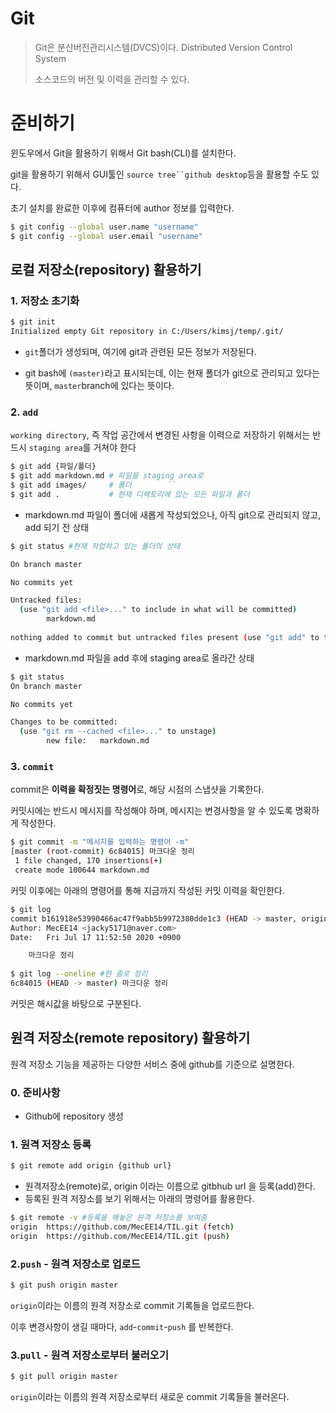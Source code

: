 # Git

>Git은 분산버전관리시스템(DVCS)이다. Distributed Version Control System
>
>소스코드의 버전 및 이력을 관리할 수 있다.



# 준비하기

윈도우에서 Git을 활용하기 위해서 Git bash(CLI)를 설치한다.

git을 활용하기 위해서 GUI툴인 `source tree``github desktop`등을 활용할 수도 있다.

초기 설치를 완료한 이후에 컴퓨터에 author 정보를 입력한다.

```bash
$ git config --global user.name "username"
$ git config --global user.email "username"
```



## 로컬 저장소(repository) 활용하기

### 1. 저장소 초기화

```bash
$ git init
Initialized empty Git repository in C:/Users/kimsj/temp/.git/
```

- `git`폴더가 생성되며, 여기에 git과 관련된 모든 정보가 저장된다.

- git bash에 `(master)`라고 표시되는데, 이는 현재 폴더가 git으로 관리되고 있다는 뜻이며, `master`branch에 있다는 뜻이다.



### 2. `add`

`working directory`, 즉 작업 공간에서 변경된 사항을 이력으로 저장하기 위해서는 반드시 `staging area`를 거쳐야 한다

```bash
$ git add {파일/폴더}
$ git add markdown.md # 파일을 staging area로
$ git add images/     # 폴더        ``
$ git add .			  # 현재 디렉토리에 있는 모든 파일과 폴더
```

- markdown.md 파일이 폴더에 새롭게 작성되었으나, 아직 git으로 관리되지 않고, add 되기 전 상태

```bash
$ git status #현재 작업하고 있는 폴더의 상태

On branch master

No commits yet

Untracked files:
  (use "git add <file>..." to include in what will be committed)
        markdown.md
        
nothing added to commit but untracked files present (use "git add" to track)
```

- markdown.md 파일을 add 후에 staging area로 올라간 상태

``` bash
$ git status
On branch master

No commits yet

Changes to be committed:
  (use "git rm --cached <file>..." to unstage)
        new file:   markdown.md
```



### 3. `commit`

commit은 **이력을 확정짓는 명령어**로, 해당 시점의 스냅샷을 기록한다.

커밋시에는 반드시 메시지를 작성해야 하며, 메시지는 변경사항을 알 수 있도록 명확하게 작성한다.

```bash
$ git commit -m "메시지를 입력하는 명령어 -m"
[master (root-commit) 6c84015] 마크다운 정리
 1 file changed, 170 insertions(+)
 create mode 100644 markdown.md
```

커밋 이후에는 아래의 명령어를 통해 지금까지 작성된 커밋 이력을 확인한다.

```bash
$ git log
commit b161918e53990466ac47f9abb5b9972380dde1c3 (HEAD -> master, origin/master)
Author: MecEE14 <jacky5171@naver.com>
Date:   Fri Jul 17 11:52:50 2020 +0900

    마크다운 정리
    
$ git log --oneline #한 줄로 정리
6c84015 (HEAD -> master) 마크다운 정리
```

커밋은 해시값을 바탕으로 구분된다. 



## 원격 저장소(remote repository) 활용하기

원격 저장소 기능을 제공하는 다양한 서비스 중에 github를 기준으로 설명한다.

### 0. 준비사항

- Github에 repository 생성



### 1. 원격 저장소 등록

```bash
$ git remote add origin {github url}
```

- 원격저장소(remote)로, origin 이라는 이름으로 gitbhub url 을 등록(add)한다.
- 등록된 원격 저장소를 보기 위해서는 아래의 명령어를 활용한다.

```bash
$ git remote -v #등록을 해놓은 원격 저장소를 보여줌
origin  https://github.com/MecEE14/TIL.git (fetch)
origin  https://github.com/MecEE14/TIL.git (push)
```



### 2.`push` - 원격 저장소로 업로드

```bash
$ git push origin master 
```

`origin`이라는 이름의 원격 저장소로 commit 기록들을 업로드한다.

이후 변경사항이 생길 때마다, `add`-`commit`-`push` 를 반복한다.



### 3.`pull` - 원격 저장소로부터 불러오기

```bash
$ git pull origin master
```

`origin`이라는 이름의 원격 저장소로부터 새로운 commit 기록들을 불러온다.